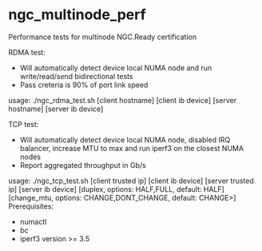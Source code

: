 # ngc_multinode_perf
Performance tests for multinode NGC.Ready certification

RDMA test:
* Will automatically detect device local NUMA node and run write/read/send bidirectional tests
* Pass creteria is 90% of port link speed

usage: ./ngc_rdma_test.sh [client hostname] [client ib device] [server hostname] [server ib device]
  
TCP test:
* Will automatically detect device local NUMA node, disabled IRQ balancer, increase MTU to max and run iperf3 on the closest NUMA nodes 
* Report aggregated throughput in Gb/s

usage: ./ngc_tcp_test.sh [client trusted ip] [client ib device] [server trusted ip] [server ib device] [duplex, options: HALF,FULL, default: HALF] [change_mtu, options: CHANGE,DONT_CHANGE, default: CHANGE>]  
Prerequisites:
* numactl
* bc
* iperf3 version >= 3.5



  
  
